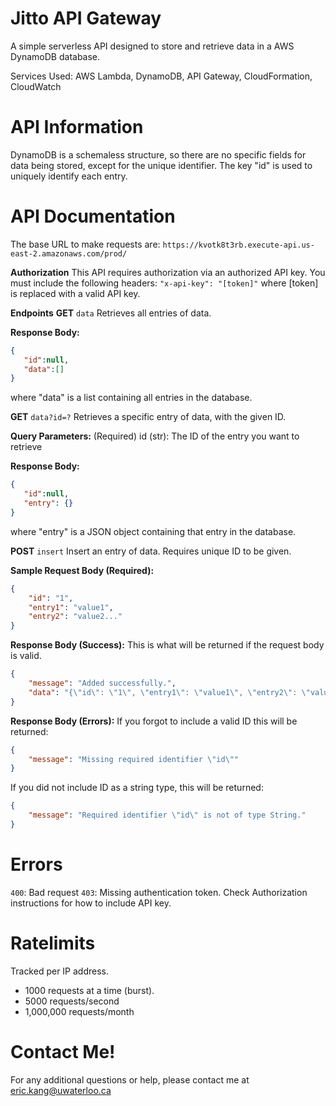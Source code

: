 # Jitto API Gateway

A simple serverless API designed to store and retrieve data in a AWS DynamoDB database.

Services Used: 
AWS Lambda, DynamoDB, API Gateway, CloudFormation, CloudWatch

# API Information
DynamoDB is a schemaless structure, so there are no specific fields for data being stored, except for the unique identifier. The key "id" is used to uniquely identify each entry.

# API Documentation
The base URL to make requests are:
`https://kvotk8t3rb.execute-api.us-east-2.amazonaws.com/prod/`

**__Authorization__**
This API requires authorization via an authorized API key. You must include the following headers:
`"x-api-key": "[token]"`
where [token] is replaced with a valid API key.

**__Endpoints__**
**GET** `data`
Retrieves all entries of data.

__Response Body:__
```json
{
   "id":null,
   "data":[]
}
```
where "data" is a list containing all entries in the database.

**GET** `data?id=?`
Retrieves a specific entry of data, with the given ID.

__Query Parameters:__
(Required) id (str): The ID of the entry you want to retrieve

__Response Body:__
```json
{
   "id":null,
   "entry": {}
}
```
where "entry" is a JSON object containing that entry in the database.

**POST** `insert`
Insert an entry of data. Requires unique ID to be given.

__Sample Request Body (Required):__
```json
{
    "id": "1",
    "entry1": "value1",
    "entry2": "value2..."
}
```

__Response Body (Success):__
This is what will be returned if the request body is valid.
```json
{
    "message": "Added successfully.",
    "data": "{\"id\": \"1\", \"entry1\": \"value1\", \"entry2\": \"value2...\"}"
}
```

__Response Body (Errors):__
If you forgot to include a valid ID this will be returned:
```json
{
    "message": "Missing required identifier \"id\""
}
```

If you did not include ID as a string type, this will be returned:
```json
{
    "message": "Required identifier \"id\" is not of type String."
}
```

# Errors
`400`: Bad request
`403`: Missing authentication token. Check Authorization instructions for how to include API key.

# Ratelimits
Tracked per IP address.

- 1000 requests at a time (burst).
- 5000 requests/second
- 1,000,000 requests/month

# Contact Me!
For any additional questions or help, please contact me at eric.kang@uwaterloo.ca